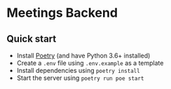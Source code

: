 # Meetings Backend

## Quick start

- Install [Poetry](https://github.com/python-poetry/poetry) (and have Python 3.6+ installed)
- Create a `.env` file using `.env.example` as a template
- Install dependencies using `poetry install`
- Start the server using `poetry run poe start`